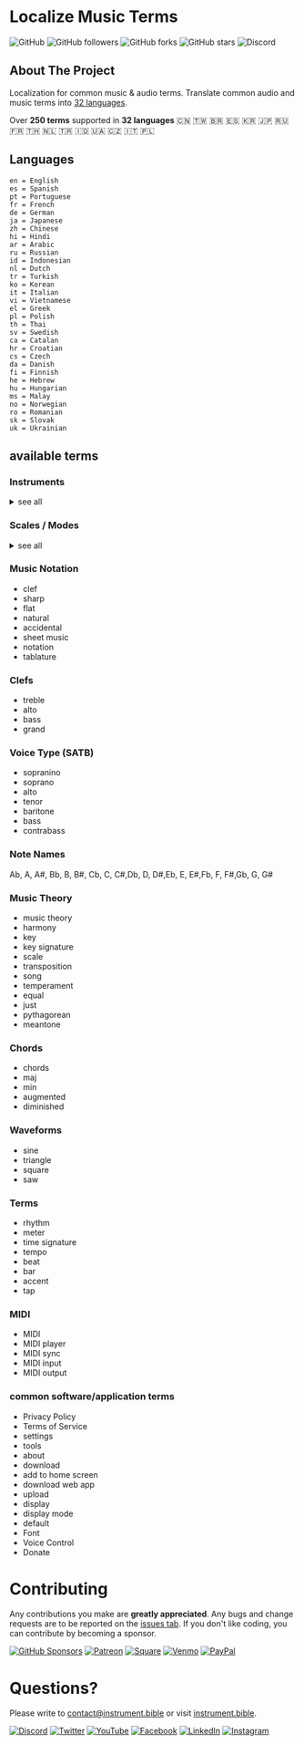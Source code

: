 # Localize Music Terms

![GitHub](https://img.shields.io/github/license/instrumentbible/Localize-Music-Terms)
![GitHub followers](https://img.shields.io/github/followers/instrumentbible?label=GitHub&logo=github)
![GitHub forks](https://img.shields.io/github/forks/instrumentbible/Localize-Music-Terms?label=Fork&logo=github)
![GitHub stars](https://img.shields.io/github/stars/instrumentbible/Localize-Music-Terms?label=Stars&logo=github)
![Discord](https://img.shields.io/discord/728365717141061784?color=7289DA&label=Discord&style=flat-square)

## About The Project

Localization for common music & audio terms. Translate common audio and music terms into [32 languages](#Languages).

Over **250 terms** supported in **32 languages** 🇨🇳 🇹🇼 🇧🇷 🇪🇸 🇰🇷 🇯🇵 🇷🇺 🇫🇷 🇹🇭 🇳🇱 🇹🇷 🇮🇩 🇺🇦 🇨🇿 🇮🇹 🇵🇱


## Languages

    en = English
    es = Spanish
    pt = Portuguese
    fr = French
    de = German
    ja = Japanese
    zh = Chinese
    hi = Hindi
    ar = Arabic
    ru = Russian
    id = Indonesian
    nl = Dutch
    tr = Turkish
    ko = Korean
    it = Italian
    vi = Vietnamese
    el = Greek
    pl = Polish
    th = Thai
    sv = Swedish
    ca = Catalan
    hr = Croatian
    cs = Czech
    da = Danish
    fi = Finnish
    he = Hebrew
    hu = Hungarian
    ms = Malay
    no = Norwegian
    ro = Romanian
    sk = Slovak
    uk = Ukrainian


## available terms

### Instruments

<details>
  <summary markdown="span">see all</summary>

  ```javascript
 * woodwind      piccolo, flute, clarinet, saxophone, recorder, oboe, bassoon, english horn
 * brass         trumpet, horn,  trombone, euphonium, tuba
 * fret          guitar,  bass,  ukulele, banjo, mandolin
 * string        violin,  viola, cello, contrabass
 * percussion    marimba, vibraphone, xylophone, steelpan
 * others        zither,  harmonica, accordion, bagpipes, theremin, piano

```

Example of use
```javascript
langPhrases['clarinet']['ja']
// クラリネット
```
</details>



### Scales / Modes

<details>
   <summary markdown="span">
       see all 
   </summary>

* ionian
* dorian
* phrygian
* lydian
* mixolydian
* aeolian
* locrian
* wholetone
* chromatic
* diatonic
* pentatonic
</details>


### Music Notation
* clef
* sharp
* flat
* natural
* accidental
* sheet music
* notation
* tablature

### Clefs 
* treble
* alto
* bass
* grand

### Voice Type (SATB)
* sopranino
* soprano
* alto
* tenor
* baritone
* bass
* contrabass

 ### Note Names 
 Ab, A, A#, Bb, B, B#, Cb, C, C#,Db, D, D#,Eb, E, E#,Fb, F, F#,Gb, G, G#

### Music Theory
* music theory
* harmony
* key
* key signature
* scale
* transposition
* song
* temperament
* equal
* just
* pythagorean
* meantone

### Chords
* chords
* maj
* min
* augmented
* diminished

### Waveforms
* sine
* triangle
* square
* saw

### Terms
* rhythm
* meter
* time signature
* tempo
* beat
* bar
* accent
* tap

### MIDI
* MIDI
* MIDI player
* MIDI sync
* MIDI input
* MIDI output

### common software/application terms 
* Privacy Policy
* Terms of Service
* settings
* tools
* about
* download
* add to home screen
* download web app
* upload
* display
* display mode
* default
* Font
* Voice Control
* Donate



# Contributing
Any contributions you make are **greatly appreciated**. Any bugs and change requests are to be reported on the [issues tab](https://github.com/instrumentbible/instrument.bible/issues). If you don't like coding, you can contribute by becoming a sponsor.

[![GitHub Sponsors](https://img.shields.io/static/v1?label=&message=GitHub%20Sponsors&logo=github&logoColor=white&color=6e5494)](https://github.com/sponsors/instrumentbible) 
[![Patreon](https://img.shields.io/static/v1?label=&message=Support%20on%20Patreon&logo=Patreon&logoColor=white&color=f96854)](https://patreon.com/instrumentbible) 
[![Square](https://img.shields.io/static/v1?label=&message=Donate%20on%20Square&logo=Square&logoColor=white&color=28c101)](https://checkout.square.site/pay/31ba92dcb17e4a9c979c022b690659bb) 
[![Venmo](https://img.shields.io/static/v1?label=&message=Donate%20on%20Venmo&logo=Venmo&logoColor=white&color=3d95ce)](https://venmo.com/u/instrumentbible) 
[![PayPal](https://img.shields.io/static/v1?label=&message=Donate%20on%20PayPal&logo=PayPal&logoColor=white&color=009cde)](https://paypal.me/instrumentbible) 


# Questions?   
Please write to [contact@instrument.bible](mailto:contact@instrument.bible) or visit [instrument.bible](https://instrument.bible).
  
[![Discord](https://img.shields.io/static/v1?label=&message=Discord%20&logo=discord&logoColor=white&color=7289da)](https://discord.gg/VJDj7nt)  [![Twitter](https://img.shields.io/static/v1?label=&message=Twitter&logo=Twitter&logoColor=white&color=1DA1F2)](https://twitter.com/instrumentbible)  [![YouTube](https://img.shields.io/static/v1?label=&message=Youtube&logo=youtube&logoColor=white&color=FF0000)](https://youtube.com/channel/UCkw7klLsjYXYGzFT-9a3WMA)  [![Facebook](https://img.shields.io/static/v1?label=&message=Facebook&logo=facebook&logoColor=white&color=3c5a99)](https://facebook.com/instrumentbible)  [![LinkedIn](https://img.shields.io/static/v1?label=&message=LinkedIn&logo=LinkedIn&logoColor=white&color=0077b5)](https://linkedin.com/company/instrumentbible)  [![Instagram](https://img.shields.io/static/v1?label=&message=Instagram&logo=Instagram&logoColor=white&color=e1306c)](https://instagram.com/instrument.bible)

